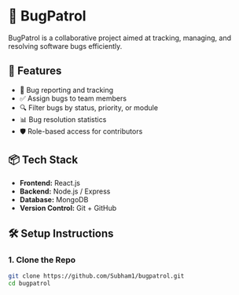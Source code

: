 # 🐞 BugPatrol

BugPatrol is a collaborative project aimed at tracking, managing, and resolving software bugs efficiently.

## 🚀 Features

- 🐛 Bug reporting and tracking
- ✅ Assign bugs to team members
- 🔍 Filter bugs by status, priority, or module
- 📊 Bug resolution statistics
- 🛡️ Role-based access for contributors

## 📦 Tech Stack

- **Frontend:** React.js
- **Backend:** Node.js / Express
- **Database:** MongoDB
- **Version Control:** Git + GitHub

## 🛠️ Setup Instructions

### 1. Clone the Repo

```bash
git clone https://github.com/Subham1/bugpatrol.git
cd bugpatrol

